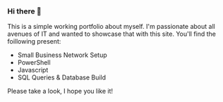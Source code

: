 ### Hi there 👋
This is a simple working portfolio about myself. I'm passionate about all avenues of IT and wanted to showcase that with this site.
You'll find the foillowing present:
- Small Business Network Setup
- PowerShell
- Javascript
- SQL Queries & Database Build


Please take a look, I hope you like it!
